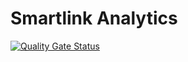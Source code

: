 # Smartlink Analytics


[![Quality Gate Status](https://sonarcloud.io/api/project_badges/measure?project=VerbaNexAI_SmartlinkAnalytics&metric=alert_status)](https://sonarcloud.io/summary/new_code?id=VerbaNexAI_SmartlinkAnalytics)
